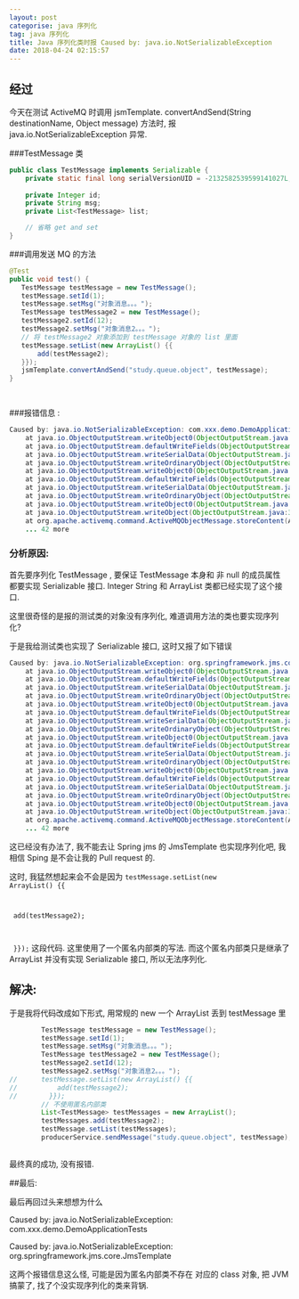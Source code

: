 ```yaml
---
layout: post
categorise: java 序列化
tag: java 序列化
title: Java 序列化类时报 Caused by: java.io.NotSerializableException
date: 2018-04-24 02:15:57
---
```


## 经过

今天在测试 ActiveMQ 时调用 jsmTemplate. convertAndSend(String destinationName, Object message) 方法时, 报java.io.NotSerializableException 异常.

###TestMessage 类

```java
public class TestMessage implements Serializable {
    private static final long serialVersionUID = -2132582539599141027L;
    
    private Integer id;
    private String msg;
    private List<TestMessage> list;

    // 省略 get and set 
}
```



###调用发送 MQ 的方法

 ```java
@Test
public void test() {
    TestMessage testMessage = new TestMessage();
    testMessage.setId(1);
    testMessage.setMsg("对象消息。。。");
    TestMessage testMessage2 = new TestMessage();
    testMessage2.setId(12);
    testMessage2.setMsg("对象消息2。。。");
    // 将 testMessage2 对象添加到 testMessage 对象的 list 里面
    testMessage.setList(new ArrayList() {{
        add(testMessage2);
    }});
    jsmTemplate.convertAndSend("study.queue.object", testMessage);
}

	
 ```


###报错信息 :

```java
Caused by: java.io.NotSerializableException: com.xxx.demo.DemoApplicationTests
	at java.io.ObjectOutputStream.writeObject0(ObjectOutputStream.java:1184)
	at java.io.ObjectOutputStream.defaultWriteFields(ObjectOutputStream.java:1548)
	at java.io.ObjectOutputStream.writeSerialData(ObjectOutputStream.java:1509)
	at java.io.ObjectOutputStream.writeOrdinaryObject(ObjectOutputStream.java:1432)
	at java.io.ObjectOutputStream.writeObject0(ObjectOutputStream.java:1178)
	at java.io.ObjectOutputStream.defaultWriteFields(ObjectOutputStream.java:1548)
	at java.io.ObjectOutputStream.writeSerialData(ObjectOutputStream.java:1509)
	at java.io.ObjectOutputStream.writeOrdinaryObject(ObjectOutputStream.java:1432)
	at java.io.ObjectOutputStream.writeObject0(ObjectOutputStream.java:1178)
	at java.io.ObjectOutputStream.writeObject(ObjectOutputStream.java:348)
	at org.apache.activemq.command.ActiveMQObjectMessage.storeContent(ActiveMQObjectMessage.java:120)
	... 42 more

```



### 分析原因:

首先要序列化 TestMessage , 要保证 TestMessage 本身和 非 null 的成员属性 都要实现 Serializable 接口. Integer String  和 ArrayList 类都已经实现了这个接口. 

这里很奇怪的是报的测试类的对象没有序列化, 难道调用方法的类也要实现序列化?

于是我给测试类也实现了 Serializable 接口, 这时又报了如下错误

```java
Caused by: java.io.NotSerializableException: org.springframework.jms.core.JmsTemplate
	at java.io.ObjectOutputStream.writeObject0(ObjectOutputStream.java:1184)
	at java.io.ObjectOutputStream.defaultWriteFields(ObjectOutputStream.java:1548)
	at java.io.ObjectOutputStream.writeSerialData(ObjectOutputStream.java:1509)
	at java.io.ObjectOutputStream.writeOrdinaryObject(ObjectOutputStream.java:1432)
	at java.io.ObjectOutputStream.writeObject0(ObjectOutputStream.java:1178)
	at java.io.ObjectOutputStream.defaultWriteFields(ObjectOutputStream.java:1548)
	at java.io.ObjectOutputStream.writeSerialData(ObjectOutputStream.java:1509)
	at java.io.ObjectOutputStream.writeOrdinaryObject(ObjectOutputStream.java:1432)
	at java.io.ObjectOutputStream.writeObject0(ObjectOutputStream.java:1178)
	at java.io.ObjectOutputStream.defaultWriteFields(ObjectOutputStream.java:1548)
	at java.io.ObjectOutputStream.writeSerialData(ObjectOutputStream.java:1509)
	at java.io.ObjectOutputStream.writeOrdinaryObject(ObjectOutputStream.java:1432)
	at java.io.ObjectOutputStream.writeObject0(ObjectOutputStream.java:1178)
	at java.io.ObjectOutputStream.defaultWriteFields(ObjectOutputStream.java:1548)
	at java.io.ObjectOutputStream.writeSerialData(ObjectOutputStream.java:1509)
	at java.io.ObjectOutputStream.writeOrdinaryObject(ObjectOutputStream.java:1432)
	at java.io.ObjectOutputStream.writeObject0(ObjectOutputStream.java:1178)
	at java.io.ObjectOutputStream.writeObject(ObjectOutputStream.java:348)
	at org.apache.activemq.command.ActiveMQObjectMessage.storeContent(ActiveMQObjectMessage.java:120)
	... 42 more
```

这已经没有办法了, 我不能去让 Spring jms 的 JmsTemplate 也实现序列化吧, 我相信 Sping 是不会让我的 Pull request 的. 

这时, 我猛然想起来会不会是因为 <code>testMessage.setList(new ArrayList() {{

​        add(testMessage2);

​    }});</code> 这段代码. 这里使用了一个匿名内部类的写法. 而这个匿名内部类只是继承了 ArrayList 并没有实现 Serializable 接口, 所以无法序列化. 

## 解决:

于是我将代码改成如下形式, 用常规的 new 一个 ArrayList 丢到 testMessage 里

```java
		TestMessage testMessage = new TestMessage();
		testMessage.setId(1);
		testMessage.setMsg("对象消息。。。");
		TestMessage testMessage2 = new TestMessage();
		testMessage2.setId(12);
		testMessage2.setMsg("对象消息2。。。");
//		testMessage.setList(new ArrayList() {{
//		    add(testMessage2);
//        }});
		// 不使用匿名内部类
		List<TestMessage> testMessages = new ArrayList();
		testMessages.add(testMessage2);
		testMessage.setList(testMessages);
		producerService.sendMessage("study.queue.object", testMessage);
	
```

最终真的成功, 没有报错.

##最后:

最后再回过头来想想为什么

Caused by: java.io.NotSerializableException: com.xxx.demo.DemoApplicationTests

Caused by: java.io.NotSerializableException: org.springframework.jms.core.JmsTemplate

这两个报错信息这么怪, 可能是因为匿名内部类不存在 对应的 class 对象, 把 JVM 搞蒙了, 找了个没实现序列化的类来背锅.
